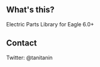 What's this?
-----------------------
Electric Parts Library for Eagle 6.0+

Contact
-----------------------
Twitter: @tanitanin
